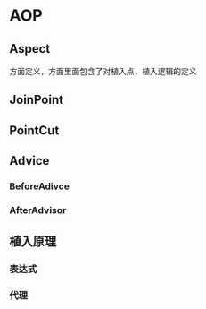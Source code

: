

# AOP

## Aspect
方面定义，方面里面包含了对植入点，植入逻辑的定义

## JoinPoint

## PointCut

## Advice

### BeforeAdivce

### AfterAdvisor



## 植入原理


### 表达式

### 代理



